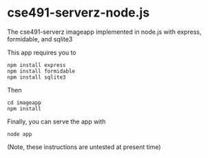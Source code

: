 cse491-serverz-node.js
======================

The cse491-serverz imageapp implemented in node.js with express, formidable, and sqlite3

This app requires you to
```
npm install express
npm install formidable
npm install sqlite3
```

Then
```
cd imageapp
npm install
```

Finally, you can serve the app with
```
node app
```

(Note, these instructions are untested at present time)
